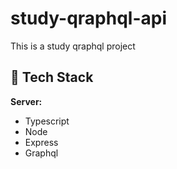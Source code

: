 # study-qraphql-api

This is a study qraphql project

## 📘 Tech Stack

**Server:**

- Typescript
- Node
- Express
- Graphql
